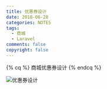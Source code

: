 ```yaml
---
title: 优惠券设计
date: 2018-06-28
categories: NOTES
tags:
  - 商城
  - Laravel
comments: false
copyright: false
---
```

{% cq %}
商城优惠券设计
{% endcq %}
<!-- more -->
![优惠券设计](notes-coupon-design/coupon-design.jpg '优惠券设计')
